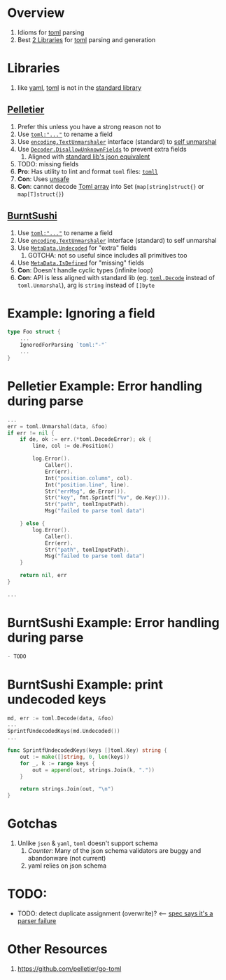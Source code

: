 # Overview
1. Idioms for [toml](https://toml.io/en/) parsing
1. Best [2 Libraries](https://github.com/avelino/awesome-go#markup-languages) for [toml](https://toml.io/en/) parsing and generation


# Libraries
1. like [yaml](https://yaml.org/), [toml](https://toml.io/en/) is not in the [standard library](https://pkg.go.dev/std)


## [Pelletier](https://github.com/pelletier/go-toml)
1. Prefer this unless you have a strong reason not to
1. Use [`toml:"..."`](https://github.com/pelletier/go-toml#struct-tags-have-been-merged) to rename a field
1. Use [`encoding.TextUnmarshaler`](https://pkg.go.dev/encoding#TextUnmarshaler) interface (standard) to [self unmarshal](https://github.com/pelletier/go-toml/blob/v2/unmarshaler.go#L70)
1. Use [`Decoder.DisallowUnknownFields`](https://pkg.go.dev/github.com/pelletier/go-toml/v2#Decoder.DisallowUnknownFields) to prevent extra fields
    1. Aligned with [standard lib's json equivalent](https://pkg.go.dev/encoding/json#Decoder.DisallowUnknownFields)
1. TODO: missing fields
1. **Pro**: Has utility to lint and format `toml` files: [`tomll`](https://github.com/pelletier/go-toml#tools)
1. **Con**: Uses [unsafe](https://github.com/pelletier/go-toml/blob/v2/internal/danger/danger.go#L12)
1. **Con**: cannot decode [Toml array](https://toml.io/en/v1.0.0#array) into Set (`map[string]struct{}` or `map[T]struct{}`)


## [BurntSushi](https://github.com/BurntSushi/toml)
1. Use [`toml:"..."`](https://github.com/BurntSushi/toml#examples) to rename a field
1. Use [`encoding.TextUnmarshaler`](https://pkg.go.dev/encoding#TextUnmarshaler) interface (standard) to self unmarshal
1. Use [`MetaData.Undecoded`](https://github.com/BurntSushi/toml/blob/master/meta.go#L82) for "extra" fields
    1. GOTCHA: not so useful since includes all primitives too
1. Use [`MetaData.IsDefined`](https://github.com/BurntSushi/toml/blob/master/meta.go#L28) for "missing" fields
1. **Con**: Doesn't handle cyclic types (infinite loop)
1. **Con**: API is less aligned with standard lib (eg. [`toml.Decode`](TODO) instead of `toml.Unmarshal`), arg is `string` instead of `[]byte`



# Example: Ignoring a field
```go
type Foo struct {
    ...
    IgnoredForParsing `toml:"-"`
    ...
}
```


# Pelletier Example: Error handling during parse
```go
...
err = toml.Unmarshal(data, &foo)
if err != nil {
    if de, ok := err.(*toml.DecodeError); ok {
        line, col := de.Position()

        log.Error().
            Caller().
            Err(err).
            Int("position.column", col).
            Int("position.line", line).
            Str("errMsg", de.Error()).
            Str("key", fmt.Sprintf("%v", de.Key())).
            Str("path", tomlInputPath).
            Msg("failed to parse toml data")

    } else {
        log.Error().
            Caller().
            Err(err).
            Str("path", tomlInputPath).
            Msg("failed to parse toml data")
    }

    return nil, err
}

...
```

# BurntSushi Example: Error handling during parse
```go
- TODO
```

# BurntSushi Example: print undecoded keys
```go
md, err := toml.Decode(data, &foo)
...
SprintfUndecodedKeys(md.Undecoded())
...

func SprintfUndecodedKeys(keys []toml.Key) string {
	out := make([]string, 0, len(keys))
	for _, k := range keys {
		out = append(out, strings.Join(k, "."))
	}

	return strings.Join(out, "\n")
}
```


# Gotchas
1. Unlike `json` & `yaml`, `toml` doesn't support schema
    1. *Counter*: Many of the json schema validators are buggy and abandonware (not current)
    1. yaml relies on json schema


# TODO:
- TODO: detect duplicate assignment (overwrite)?  <-- [spec says it's a parser failure](TODO)

# Other Resources
1. https://github.com/pelletier/go-toml
